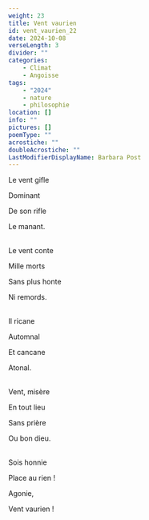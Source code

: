 ```yaml
---
weight: 23
title: Vent vaurien
id: vent_vaurien_22
date: 2024-10-08
verseLength: 3
divider: ""
categories:
    - Climat
    - Angoisse
tags:
    - "2024"
    - nature
    - philosophie
location: []
info: ""
pictures: []
poemType: ""
acrostiche: ""
doubleAcrostiche: ""
LastModifierDisplayName: Barbara Post
---
```

Le vent gifle

Dominant

De son rifle

Le manant.

 \
Le vent conte

Mille morts

Sans plus honte

Ni remords.

 \
Il ricane

Automnal

Et cancane

Atonal.

 \
Vent, misère

En tout lieu

Sans prière

Ou bon dieu.

 \
Sois honnie

Place au rien !

Agonie,

Vent vaurien !
